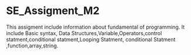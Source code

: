 # SE_Assigment_M2
This assigment include information about fundamental of programming. It include Basic syntax, Data Structures,Variable,Operators,control statment,conditional statment,Looping Statment, conditional Statment ,function,array,string.
